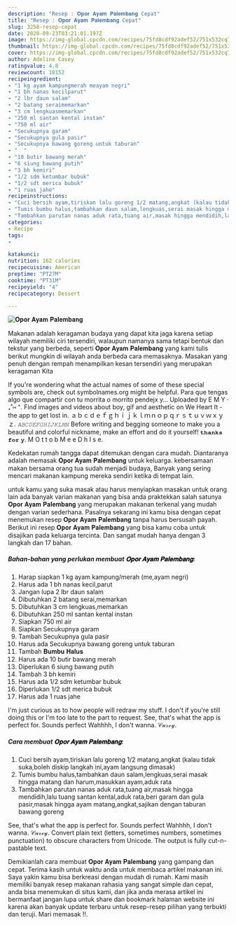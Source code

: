 ```yaml
---
description: "Resep : 𝐎𝐩𝐨𝐫 𝐀𝐲𝐚𝐦 𝐏𝐚𝐥𝐞𝐦𝐛𝐚𝐧𝐠 Cepat"
title: "Resep : 𝐎𝐩𝐨𝐫 𝐀𝐲𝐚𝐦 𝐏𝐚𝐥𝐞𝐦𝐛𝐚𝐧𝐠 Cepat"
slug: 3258-resep-cepat
date: 2020-09-23T03:21:01.197Z
image: https://img-global.cpcdn.com/recipes/75fd8cdf92adef52/751x532cq70/𝐎𝐩𝐨𝐫-𝐀𝐲𝐚𝐦-𝐏𝐚𝐥𝐞𝐦𝐛𝐚𝐧𝐠-foto-resep-utama.jpg
thumbnail: https://img-global.cpcdn.com/recipes/75fd8cdf92adef52/751x532cq70/𝐎𝐩𝐨𝐫-𝐀𝐲𝐚𝐦-𝐏𝐚𝐥𝐞𝐦𝐛𝐚𝐧𝐠-foto-resep-utama.jpg
cover: https://img-global.cpcdn.com/recipes/75fd8cdf92adef52/751x532cq70/𝐎𝐩𝐨𝐫-𝐀𝐲𝐚𝐦-𝐏𝐚𝐥𝐞𝐦𝐛𝐚𝐧𝐠-foto-resep-utama.jpg
author: Adeline Casey
ratingvalue: 4.8
reviewcount: 18152
recipeingredient:
- "1 kg ayam kampungmerah meayam negri"
- "1 bh nanas kecilparut"
- "2 lbr daun salam"
- "2 batang seraimemarkan"
- "3 cm lengkuasmemarkan"
- "250 ml santan kental instan"
- "750 ml air"
- "Secukupnya garam"
- "Secukupnya gula pasir"
- "Secukupnya bawang goreng untuk taburan"
- "  "
- "10 butir bawang merah"
- "6 siung bawang putih"
- "3 bh kemiri"
- "1/2 sdm ketumbar bubuk"
- "1/2 sdt merica bubuk"
- "1 ruas jahe"
recipeinstructions:
- "Cuci bersih ayam,tiriskan lalu goreng 1/2 matang,angkat (kalau tidak suka,boleh diskip langkah ini,ayam langsung dimasak)"
- "Tumis bumbu halus,tambahkan daun salam,lengkuas,serai masak hingga matang dan harum,masukkan ayam,aduk rata"
- "Tambahkan parutan nanas aduk rata,tuang air,masak hingga mendidih,lalu tuang santan kental,aduk rata,beri garam dan gula pasir,masak hingga ayam matang,angkat,sajikan dengan taburan bawang goreng"
categories:
- Recipe
tags:
- 

katakunci:  
nutrition: 162 calories
recipecuisine: American
preptime: "PT27M"
cooktime: "PT31M"
recipeyield: "4"
recipecategory: Dessert

---
```



![𝐎𝐩𝐨𝐫 𝐀𝐲𝐚𝐦 𝐏𝐚𝐥𝐞𝐦𝐛𝐚𝐧𝐠](https://img-global.cpcdn.com/recipes/75fd8cdf92adef52/751x532cq70/𝐎𝐩𝐨𝐫-𝐀𝐲𝐚𝐦-𝐏𝐚𝐥𝐞𝐦𝐛𝐚𝐧𝐠-foto-resep-utama.jpg)

Makanan adalah keragaman budaya yang dapat kita jaga karena setiap wilayah memiliki ciri tersendiri, walaupun namanya sama tetapi bentuk dan tekstur yang berbeda, seperti 𝐎𝐩𝐨𝐫 𝐀𝐲𝐚𝐦 𝐏𝐚𝐥𝐞𝐦𝐛𝐚𝐧𝐠 yang kami tulis berikut mungkin di wilayah anda berbeda cara memasaknya. Masakan yang penuh dengan rempah menampilkan kesan tersendiri yang merupakan keragaman Kita

If you&#39;re wondering what the actual names of some of these special symbols are, check out symbolnames.org might be helpful. Para que tengas algo que compartir con tu morrita o morrito pendejx y… Uploaded by E M Y ‧₊˚⑅ ⁺. Find images and videos about boy, gif and aesthetic on We Heart It - the app to get lost in. ａｂｃｄｅｆｇｈｉｊｋｌｍｎｏｐｑｒｓｔｕｖｗｘｙｚ. 𝐴𝐵𝐶𝐷𝐸𝐹𝐺𝐻𝐼𝐽𝐾𝐿𝑀𝑁 Before writing and begging someone to make you a beautiful and colorful nickname, make an effort and do it yourself! 𝐭𝐡𝐚𝐧𝐤𝐬 𝐟𝐨𝐫 𝐲. M O t t o b M e e D h I s e.

Kedekatan rumah tangga dapat ditemukan dengan cara mudah. Diantaranya adalah memasak 𝐎𝐩𝐨𝐫 𝐀𝐲𝐚𝐦 𝐏𝐚𝐥𝐞𝐦𝐛𝐚𝐧𝐠 untuk keluarga. kebersamaan makan bersama orang tua sudah menjadi budaya, Banyak yang sering mencari makanan kampung mereka sendiri ketika di tempat lain.

untuk kamu yang suka masak atau harus menyiapkan masakan untuk orang lain ada banyak varian makanan yang bisa anda praktekkan salah satunya 𝐎𝐩𝐨𝐫 𝐀𝐲𝐚𝐦 𝐏𝐚𝐥𝐞𝐦𝐛𝐚𝐧𝐠 yang merupakan makanan terkenal yang mudah dengan varian sederhana. Pasalnya sekarang ini kamu bisa dengan cepat menemukan resep 𝐎𝐩𝐨𝐫 𝐀𝐲𝐚𝐦 𝐏𝐚𝐥𝐞𝐦𝐛𝐚𝐧𝐠 tanpa harus bersusah payah.
Berikut ini resep 𝐎𝐩𝐨𝐫 𝐀𝐲𝐚𝐦 𝐏𝐚𝐥𝐞𝐦𝐛𝐚𝐧𝐠 yang bisa kamu coba untuk disajikan pada keluarga tercinta. Dan sangat mudah hanya dengan 3 langkah dan 17 bahan.


<!--inarticleads1-->

##### Bahan-bahan yang perlukan membuat 𝐎𝐩𝐨𝐫 𝐀𝐲𝐚𝐦 𝐏𝐚𝐥𝐞𝐦𝐛𝐚𝐧𝐠:

1. Harap siapkan 1 kg ayam kampung/merah (me,ayam negri)
1. Harus ada 1 bh nanas kecil,parut
1. Jangan lupa 2 lbr daun salam
1. Dibutuhkan 2 batang serai,memarkan
1. Dibutuhkan 3 cm lengkuas,memarkan
1. Dibutuhkan 250 ml santan kental instan
1. Siapkan 750 ml air
1. Siapkan Secukupnya garam
1. Tambah Secukupnya gula pasir
1. Harus ada Secukupnya bawang goreng untuk taburan
1. Tambah  𝐁𝐮𝐦𝐛𝐮 𝐇𝐚𝐥𝐮𝐬
1. Harus ada 10 butir bawang merah
1. Diperlukan 6 siung bawang putih
1. Tambah 3 bh kemiri
1. Harus ada 1/2 sdm ketumbar bubuk
1. Diperlukan 1/2 sdt merica bubuk
1. Harus ada 1 ruas jahe


I&#39;m just curious as to how people will redraw my stuff. I don&#39;t if you&#39;re still doing this or I&#39;m too late to the part to request. See, that&#39;s what the app is perfect for. Sounds perfect Wahhhh, I don&#39;t wanna. 𝒞𝓊𝓇𝓋𝓎. 

<!--inarticleads2-->

##### Cara membuat  𝐎𝐩𝐨𝐫 𝐀𝐲𝐚𝐦 𝐏𝐚𝐥𝐞𝐦𝐛𝐚𝐧𝐠:

1. Cuci bersih ayam,tiriskan lalu goreng 1/2 matang,angkat (kalau tidak suka,boleh diskip langkah ini,ayam langsung dimasak)
1. Tumis bumbu halus,tambahkan daun salam,lengkuas,serai masak hingga matang dan harum,masukkan ayam,aduk rata
1. Tambahkan parutan nanas aduk rata,tuang air,masak hingga mendidih,lalu tuang santan kental,aduk rata,beri garam dan gula pasir,masak hingga ayam matang,angkat,sajikan dengan taburan bawang goreng


See, that&#39;s what the app is perfect for. Sounds perfect Wahhhh, I don&#39;t wanna. 𝒞𝓊𝓇𝓋𝓎. Convert plain text (letters, sometimes numbers, sometimes punctuation) to obscure characters from Unicode. The output is fully cut-n-pastable text. 

Demikianlah cara membuat 𝐎𝐩𝐨𝐫 𝐀𝐲𝐚𝐦 𝐏𝐚𝐥𝐞𝐦𝐛𝐚𝐧𝐠 yang gampang dan cepat. Terima kasih untuk waktu anda untuk membaca artikel makanan ini. Saya yakin kamu bisa berkreasi dengan mudah di rumah. Kami masih memiliki banyak resep makanan rahasia yang sangat simple dan cepat, anda bisa menemukan di situs kami, dan jika anda merasa artikel ini bermanfaat jangan lupa untuk share dan bookmark halaman website ini karena akan banyak update terbaru untuk resep-resep pilihan yang terbukti dan teruji. Mari memasak !!. 

